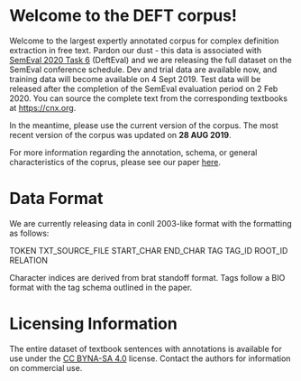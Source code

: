 # Welcome to the DEFT corpus!
Welcome to the largest expertly annotated corpus for complex definition extraction in free text. Pardon our dust - this data is associated with [SemEval 2020 Task 6](https://competitions.codalab.org/competitions/20900) (DeftEval) and we are releasing the full dataset on the SemEval conference schedule. Dev and trial data are available now, and training data will become available on 4 Sept 2019. Test data will be released after the completion of the SemEval evaluation period on 2 Feb 2020. You can source the complete text from the corresponding textbooks at <https://cnx.org>.

In the meantime, please use the current version of the corpus.
The most recent version of the corpus was updated on **28 AUG 2019**.

For more information regarding the annotation, schema, or general characteristics of the coprus, please see our paper [here](https://sigann.github.io/LAW-XIII-2019/pdf/W19-4015.pdf).
  
# Data Format
We are currently releasing data in conll 2003-like format with the formatting as follows:

TOKEN TXT_SOURCE_FILE START_CHAR END_CHAR TAG TAG_ID ROOT_ID RELATION

Character indices are derived from brat standoff format. Tags follow a BIO format with the tag schema outlined in the paper.

# Licensing Information
The entire dataset of textbook sentences with annotations is available for use under the [CC BYNA-SA 4.0](https://creativecommons.org/licenses/by-nc-sa/4.0/legalcode) license. Contact the authors for information on commercial use.

